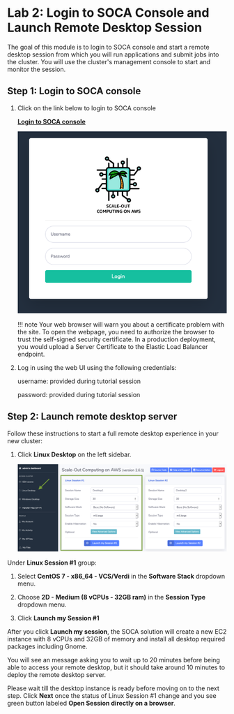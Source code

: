 # Lab 2: Login to SOCA Console and Launch Remote Desktop Session

The goal of this module is to login to SOCA console and start a remote desktop session from which you will run applications and submit jobs into the cluster.  You will use the cluster's management console to start and monitor the session.

## Step 1: Login to SOCA console

1. Click on the link below to login to SOCA console

    [**Login to SOCA console**](https://soca-tko-viewer-1490821021.us-west-2.elb.amazonaws.com/login)
    
    ![SOCA Console](../imgs/soca-console-login.png)


    !!! note 
        Your web browser will warn you about a certificate problem with the site.  To open the webpage, you need to authorize the browser to trust the self-signed security certificate.  In a production deployment, you would upload a Server Certificate to the Elastic Load Balancer endpoint.

1. Log in using the web UI using the following credentials:

    username: provided during tutorial session

    password: provided during tutorial session

## Step 2: Launch remote desktop server

Follow these instructions to start a full remote desktop experience in your new cluster:

1. Click **Linux Desktop** on the left sidebar.

    ![Graphical Access](../imgs/access-2.png)

Under **Linux Session #1** group:

1. Select  **CentOS 7 - x86_64 - VCS/Verdi** in the **Software Stack** dropdown menu.

1. Choose **2D - Medium (8 vCPUs - 32GB ram)** in the **Session Type** dropdown menu.

1. Click **Launch my Session #1**

After you click **Launch my session**, the SOCA solution will create a new EC2 instance with 8 vCPUs and 32GB of memory and install all desktop required packages including Gnome. 

You will see an message asking you to wait up to 20 minutes before being able to access your remote desktop, but it should take around 10 minutes to deploy the remote desktop server.

Please wait till the desktop instance is ready before moving on to the next step.  Click **Next** once the status of Linux Session #1 change and you see green button labeled **Open Session directly on a browser**.
